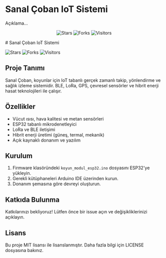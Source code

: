# Sanal Çoban IoT Sistemi
Açıklama...
<p align="center">
  <img src="https://img.shields.io/github/stars/diablator/Sanal-oban-iot?style=social" alt="Stars">
  <img src="https://img.shields.io/github/forks/diablator/Sanal-oban-iot?style=social" alt="Forks">
  <img src="https://visitor-badge.laobi.icu/badge?page_id=diablator.Sanal-oban-iot" alt="Visitors">
</p>
# Sanal Çoban IoT Sistemi

![Stars](https://img.shields.io/github/stars/diablator/Sanal-oban-iot?style=social)
![Forks](https://img.shields.io/github/forks/diablator/Sanal-oban-iot?style=social)
![Visitors](https://visitor-badge.laobi.icu/badge?page_id=diablator.Sanal-oban-iot)

## Proje Tanımı

Sanal Çoban, koyunlar için IoT tabanlı gerçek zamanlı takip, yönlendirme ve sağlık izleme sistemidir. BLE, LoRa, GPS, çevresel sensörler ve hibrit enerji hasat teknolojileri ile çalışır.

## Özellikler

- Vücut ısısı, hava kalitesi ve metan sensörleri
- ESP32 tabanlı mikrodenetleyici
- LoRa ve BLE iletişimi
- Hibrit enerji üretimi (güneş, termal, mekanik)
- Açık kaynaklı donanım ve yazılım

## Kurulum

1. Firmware klasöründeki `koyun_modul_esp32.ino` dosyasını ESP32'ye yükleyin.
2. Gerekli kütüphaneleri Arduino IDE üzerinden kurun.
3. Donanım şemasına göre devreyi oluşturun.

## Katkıda Bulunma

Katkılarınızı bekliyoruz! Lütfen önce bir issue açın ve değişikliklerinizi açıklayın.

## Lisans

Bu proje MIT lisansı ile lisanslanmıştır. Daha fazla bilgi için LICENSE dosyasına bakınız.
